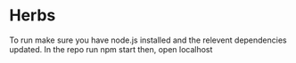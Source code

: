 # Herbs
To run make sure you have node.js installed and the relevent dependencies updated.
In the repo run
npm start then,
open localhost
